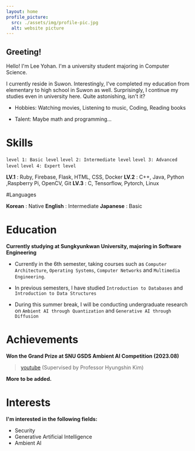 ```yaml
---
layout: home
profile_picture:
  src: ./assets/img/profile-pic.jpg
  alt: website picture
---
```


## Greeting!

<p>
Hello! I'm Lee Yohan. I'm a university student majoring in Computer Science.
</p>

<p>
I currently reside in Suwon. Interestingly, I've completed my education from elementary to high school in Suwon as well. Surprisingly, I continue my studies even in university here. Quite astonishing, isn't it?
</p>

* Hobbies: Watching movies, Listening to music, Coding, Reading books
+ Talent: Maybe math and programming...


# Skills

`level 1: Basic level`
`level 2: Intermediate level`
`level 3: Advanced level`
`level 4: Expert level`

**LV.1** : Ruby, Firebase, Flask, HTML, CSS, Docker
**LV.2** : C++, Java, Python ,Raspberry Pi, OpenCV, Git
**LV.3** : C, Tensorflow, Pytorch, Linux

#Languages

**Korean** : Native
**English** : Intermediate
**Japanese** : Basic

# Education

**Currently studying at Sungkyunkwan University, majoring in Software Engineering**


+ Currently in the 6th semester, taking courses such as `Computer Architecture`, `Operating Systems`, `Computer Networks` and `Multimedia Engineering`.


+ In previous semesters, I have studied `Introduction to Databases` and `Introduction to Data Structures`


+ During this summer break, I will be conducting undergraduate research on `Ambient AI through Quantization` and `Generative AI through Diffusion`

# Achievements

**Won the Grand Prize at SNU GSDS Ambient AI Competition (2023.08)**
>[youtube](https://www.youtube.com/watch?v=tTR6bGrUP0c)
>(Supervised by Professor Hyungshin Kim)

**More to be added.**

# Interests

**I'm interested in the following fields:**
+ Security
+ Generative Artificial Intelligence
+ Ambient AI